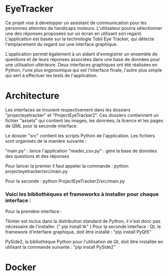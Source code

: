 # EyeTracker

Ce projet vise à développer un assistant de communication pour les personnes atteintes de handicaps moteurs. L'utilisateur pourra sélectionner une des réponses proposées sur un écran en utilisant son regard. L'application est basée sur la technologie Tobii Eye Tracker, qui détecte l'emplacement du regard sur une interface graphique.

L'application permet également à un aidant d'enregistrer un ensemble de questions et de leurs réponses associées dans une base de données pour une utilisation ultérieure. Deux interfaces graphiques ont été réalisées en Python, l'une plus ergonomique qui est l'interface finale, l'autre plus simple qui sert à effectuer les tests de l'application. 

# Architecture
Les interfaces se trouvent respectivement dans les dossiers "projecteyetracker" et "ProjectEyeTracker2". Ces dossiers contiennent un fichier "assets" qui contient les images, les données, la licence et les pages de QML pour la seconde interface.

Le dossier "src" contient les scripts Python de l'application. Les fichiers sont organisés de la manière suivante :

"main.py" : lance l'application
"reader_csv.py" : gère la base de données des questions et des réponses

Pour lancer la premier il faut appeler la commande :
python projecteyetracker/src/main.py

Pour la seconde :
python ProjectEyeTracker2/src/main.py

### Voici les bibliothèques et frameworks à installer pour chaque interface :

Pour la première interface :

Tkinter est inclus dans la distribution standard de Python, il n'est donc pas nécessaire de l'installer.
(" pip install tk" )
Pour la seconde interface :
Qt, le framework d'interface graphique, doit être installé : "pip install PyQt5"

PySide2, la bibliothèque Python pour l'utilisation de Qt, doit être installée en utilisant la commande suivante : "pip install PySide2"

# Docker
